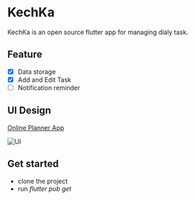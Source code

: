 # KechKa

KechKa is an open source flutter app for managing dialy task.

## Feature

- [x] Data storage
- [x] Add and Edit Task
- [ ] Notification reminder

## UI Design

[Online Planner App](https://dribbble.com/shots/14700354-Online-Planner-App)

![UI](https://cdn.dribbble.com/users/5031392/screenshots/14700354/media/7991b1d3e0a8ac206490a124e70e09fd.png?compress=1&resize=1000x750)

## Get started

- clone the project
- run _flutter pub get_
